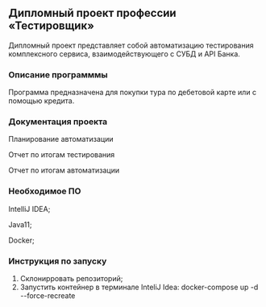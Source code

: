 ## Дипломный проект профессии «Тестировщик»

Дипломный проект представляет собой автоматизацию тестирования комплексного сервиса, взаимодействующего с СУБД и API Банка.

### Описание программмы

Программа предназначена для покупки тура по дебетовой карте или с помощью кредита.

### Документация проекта

Планирование автоматизации

Отчет по итогам тестирования

Отчет по итогам автоматизации

### Необходимое ПО
IntelliJ IDEA;

Java11;

Docker;

### Инструкция по запуску

1. Склонирровать репозиторий;
2. Запустить контейнер в терминале InteliJ Idea:  docker-compose up -d --force-recreate
